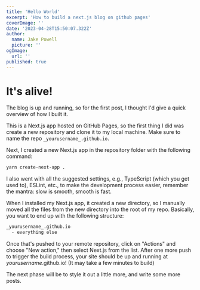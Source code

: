 ```yaml
---
title: 'Hello World'
excerpt: 'How to build a next.js blog on github pages'
coverImage: ''
date: '2023-04-28T15:50:07.322Z'
author:
  name: Jake Powell
  picture: ''
ogImage:
  url: ''
published: true
---
```


# It's alive!

The blog is up and running, so for the first post, I thought I'd give a quick overview of how I built it.

This is a Next.js app hosted on GitHub Pages, so the first thing I did was create a new repository and clone it to my local machine. Make sure to name the repo `_yourusername_.github.io`.

Next, I created a new Next.js app in the repository folder with the following command:

```bash
yarn create-next-app .
```

I also went with all the suggested settings, e.g., TypeScript (which you get used to), ESLint, etc., to make the development process easier, remember the mantra: slow is smooth, smooth is fast.

When I installed my Next.js app, it created a new directory, so I manually moved all the files from the new directory into the root of my repo. Basically, you want to end up with the following structure:

```bash
_yourusername_.github.io
  - everything else
```

Once that's pushed to your remote repository, click on "Actions" and choose "New action," then select Next.js from the list. After one more push to trigger the build process, your site should be up and running at _yourusername_.github.io! (It may take a few minutes to build)

The next phase will be to style it out a little more, and write some more posts.
